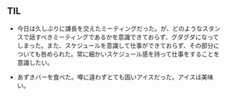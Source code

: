 ## TIL

* 今日は久しぶりに課長を交えたミーティングだった。が、どのようなスタンスで話すべきミーティングであるかを意識できておらず、グダグダになってしまった。また、スケジュールを意識して仕事ができておらず、その部分についても咎められた。常に細かいスケジュール感を持って仕事をすることを意識したい。

* あずきバーを食べた。噂に違わずとても固いアイスだった。アイスは美味い。